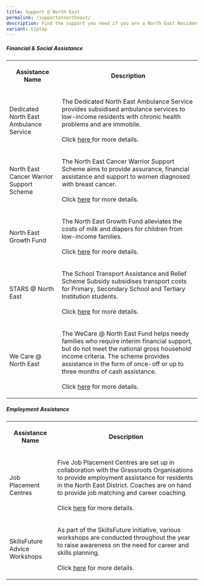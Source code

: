 ```yaml
---
title: Support @ North East
permalink: /supportatnortheast/
description: Find the support you need if you are a North East Resident
variant: tiptap
---
```

<h5>Financial &amp; Social Assistance</h5>
<table style="minWidth: 50px">
<colgroup>
<col>
<col>
</colgroup>
<tbody>
<tr>
<th rowspan="1" colspan="1">
<p>Assistance Name</p>
</th>
<th rowspan="1" colspan="1">
<p>Description</p>
</th>
</tr>
<tr>
<td rowspan="1" colspan="1">
<p>Dedicated North East Ambulance Service</p>
</td>
<td rowspan="1" colspan="1">
<p>The Dedicated North East Ambulance Service provides subsidised ambulance
services to low-income residents with chronic health problems and are immobile.
<br>
<br>Click <a href="https://northeast.cdc.gov.sg/programmes/financial-and-social-assistance/dedicated-north-east-ambulance-service/" rel="noopener noreferrer nofollow" target="_blank">here </a>for
more details.</p>
</td>
</tr>
<tr>
<td rowspan="1" colspan="1">
<p>North East Cancer Warrior Support Scheme</p>
</td>
<td rowspan="1" colspan="1">
<p>The North East Cancer Warrior Support Scheme aims to provide assurance,
financial assistance and support to women diagnosed with breast cancer.
<br>
<br>Click <a href="https://northeast.cdc.gov.sg/programmes/financial-and-social-assistance/cwss/" rel="noopener noreferrer nofollow" target="_blank">here</a> for
more details.</p>
</td>
</tr>
<tr>
<td rowspan="1" colspan="1">
<p></p>
<p>North East Growth Fund</p>
</td>
<td rowspan="1" colspan="1">
<p>The North East Growth Fund alleviates the costs of milk and diapers for
children from low-income families.
<br>
<br>Click <a href="https://northeast.cdc.gov.sg/programmes/financial-and-social-assistance/north-east-growth-fund" rel="noopener noreferrer nofollow" target="_blank">here</a> for
more details.</p>
</td>
</tr>
<tr>
<td rowspan="1" colspan="1">
<p>STARS @ North East</p>
</td>
<td rowspan="1" colspan="1">
<p>The School Transport Assistance and Relief Scheme Subsidy subsidises transport
costs for Primary, Secondary School and Tertiary Institution students.
<br>
<br>Click <a href="https://northeast.cdc.gov.sg/programmes/financial-and-social-assistance/stars/" rel="noopener noreferrer nofollow" target="_blank">here</a> for
more details.</p>
</td>
</tr>
<tr>
<td rowspan="1" colspan="1">
<p>We Care @ North East</p>
</td>
<td rowspan="1" colspan="1">
<p>The WeCare @ North East Fund helps needy families who require interim
financial support, but do not meet the national gross household income
criteria. The scheme provides assistance in the form of once-off or up
to three months of cash assistance.
<br>
<br>Click <a href="https://northeast.cdc.gov.sg/programmes/financial-and-social-assistance/wecare-at-north-east" rel="noopener noreferrer nofollow" target="_blank">here</a> for
more details.</p>
</td>
</tr>
</tbody>
</table>
<h5>Employment Assistance</h5>
<table style="minWidth: 50px">
<colgroup>
<col>
<col>
</colgroup>
<tbody>
<tr>
<th rowspan="1" colspan="1">
<p>Assistance Name</p>
</th>
<th rowspan="1" colspan="1">
<p>Description</p>
</th>
</tr>
<tr>
<td rowspan="1" colspan="1">
<p>Job Placement Centres</p>
</td>
<td rowspan="1" colspan="1">
<p>Five Job Placement Centres are set up in collaboration with the Grassroots
Organisations to provide employment assistance for residents in the North
East District. Coaches are on hand to provide job matching and career coaching.
<br>
<br>Click <a href="https://northeast.cdc.gov.sg/programmes/employment-and-lifelong-learning/job-placement-centres" rel="noopener noreferrer nofollow" target="_blank">here</a> for
more details.</p>
</td>
</tr>
<tr>
<td rowspan="1" colspan="1">
<p>SkillsFuture Advice Workshops</p>
</td>
<td rowspan="1" colspan="1">
<p>As part of the SkillsFuture initiative, various workshops are conducted
throughout the year to raise awareness on the need for career and skills
planning.
<br>
<br>Click <a href="https://northeast.cdc.gov.sg/programmes/employment-and-lifelong-learning/skillsfuture-advice-workshops" rel="noopener noreferrer nofollow" target="_blank">here</a> for
more details.</p>
</td>
</tr>
</tbody>
</table>
<p></p>